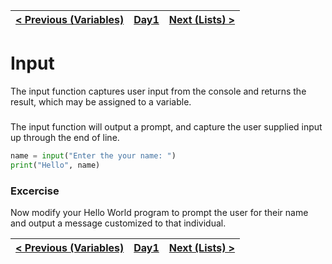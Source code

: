 |[< Previous (Variables)](Variables.md) | [Day1](../README.md)| [Next (Lists) > ](Lists.md) |
|----|----|----|
# Input
The input function captures user input from the console and returns the result, which
may be assigned to a variable.

### 

The input function will output a prompt, and capture the user supplied input up through the end of line.

```python
name = input("Enter the your name: ")
print("Hello", name)
```

### Excercise

Now modify your Hello World program to prompt the user for their name
and output a message customized to that individual.

|[< Previous (Variables)](Variables.md) | [Day1](../README.md)| [Next (Lists) > ](Lists.md) |
|----|----|----|